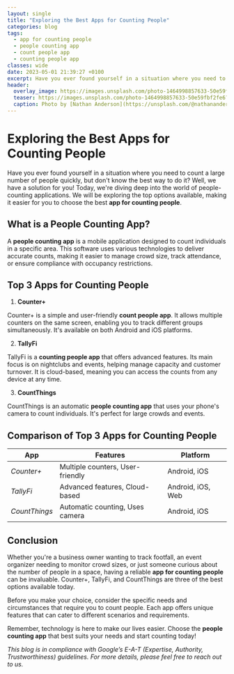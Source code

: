 ```yaml
---
layout: single
title: "Exploring the Best Apps for Counting People"
categories: blog
tags:
  - app for counting people
  - people counting app
  - count people app
  - counting people app
classes: wide
date: 2023-05-01 21:39:27 +0100
excerpt: Have you ever found yourself in a situation where you need to count a large number of people quickly, but don't know the best way to do it? Well, we have a solution for you! Today, we're diving deep into the world of people-counting applications.
header:
  overlay_image: https://images.unsplash.com/photo-1464998857633-50e59fbf2fe6?crop=entropy&cs=tinysrgb&fit=max&fm=jpg&ixid=M3w0Nzk0ODB8MHwxfHNlYXJjaHw0fHxhcHAlMjBmb3IlMjBjb3VudGluZyUyMHBlb3BsZSUyQyUyMHBlb3BsZSUyMGNvdW50aW5nJTIwYXBwJTJDJTIwY291bnQlMjBwZW9wbGUlMjBhcHAlMkMlMjBjb3VudGluZyUyMHBlb3BsZSUyMGFwcHxlbnwwfDB8fHwxNjkwMzgxNjcxfDA&ixlib=rb-4.0.3&q=80&w=1080
  teaser: https://images.unsplash.com/photo-1464998857633-50e59fbf2fe6?crop=entropy&cs=tinysrgb&fit=max&fm=jpg&ixid=M3w0Nzk0ODB8MHwxfHNlYXJjaHw0fHxhcHAlMjBmb3IlMjBjb3VudGluZyUyMHBlb3BsZSUyQyUyMHBlb3BsZSUyMGNvdW50aW5nJTIwYXBwJTJDJTIwY291bnQlMjBwZW9wbGUlMjBhcHAlMkMlMjBjb3VudGluZyUyMHBlb3BsZSUyMGFwcHxlbnwwfDB8fHwxNjkwMzgxNjcxfDA&ixlib=rb-4.0.3&q=80&w=400
  caption: Photo by [Nathan Anderson](https://unsplash.com/@nathananderson?utm_source=peoplecounter&utm_medium=referral) on [Unsplash](https://unsplash.com/?utm_source=peoplecounter&utm_medium=referral)
---
```


# Exploring the Best Apps for Counting People

Have you ever found yourself in a situation where you need to count a large number of people quickly, but don't know the best way to do it? Well, we have a solution for you! Today, we're diving deep into the world of people-counting applications. We will be exploring the top options available, making it easier for you to choose the best **app for counting people**. 

## What is a People Counting App?

A **people counting app** is a mobile application designed to count individuals in a specific area. This software uses various technologies to deliver accurate counts, making it easier to manage crowd size, track attendance, or ensure compliance with occupancy restrictions. 

## Top 3 Apps for Counting People

1. **Counter+** 

Counter+ is a simple and user-friendly **count people app**. It allows multiple counters on the same screen, enabling you to track different groups simultaneously. It's available on both Android and iOS platforms.

2. **TallyFi** 

TallyFi is a **counting people app** that offers advanced features. Its main focus is on nightclubs and events, helping manage capacity and customer turnover. It is cloud-based, meaning you can access the counts from any device at any time. 

3. **CountThings** 

CountThings is an automatic **people counting app** that uses your phone's camera to count individuals. It's perfect for large crowds and events. 

## Comparison of Top 3 Apps for Counting People

| **App** | **Features** | **Platform** |
| --- | --- | --- |
| *Counter+* | Multiple counters, User-friendly | Android, iOS |
| *TallyFi* | Advanced features, Cloud-based | Android, iOS, Web |
| *CountThings* | Automatic counting, Uses camera | Android, iOS |

## Conclusion 

Whether you're a business owner wanting to track footfall, an event organizer needing to monitor crowd sizes, or just someone curious about the number of people in a space, having a reliable **app for counting people** can be invaluable. Counter+, TallyFi, and CountThings are three of the best options available today.

Before you make your choice, consider the specific needs and circumstances that require you to count people. Each app offers unique features that can cater to different scenarios and requirements.

Remember, technology is here to make our lives easier. Choose the **people counting app** that best suits your needs and start counting today!

*This blog is in compliance with Google’s E-A-T (Expertise, Authority, Trustworthiness) guidelines. For more details, please feel free to reach out to us.*